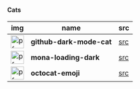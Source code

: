 #### Cats

|img|name|src|
|-|-|-|
|<a><img height="30" alt="pfp" src="https://raw.githubusercontent.com/quintenvandammme/quintenvandammme/main/badges/src/github-darkmode-cat/github-darkmode-cat-single.svg" /></a>|**github-dark-mode-cat**|[src](/)|
|<a><img height="30" alt="pfp" src="https://raw.githubusercontent.com/quintenvandammme/quintenvandammme/main/badges/src/mona-loading/mona-loading-dark.gif" /></a>|**mona-loading-dark**|[src](https://github.githubassets.com/images/mona-loading-dark.gif)|
|<a><img height="30" alt="pfp" src="https://user-images.githubusercontent.com/58103738/140402555-ed8f28b4-a0f2-4cbf-8c80-ebd8c6b54411.png" /></a>|**octocat-emoji**|[src](https://github.githubassets.com/images/icons/emoji/octocat.png)|

